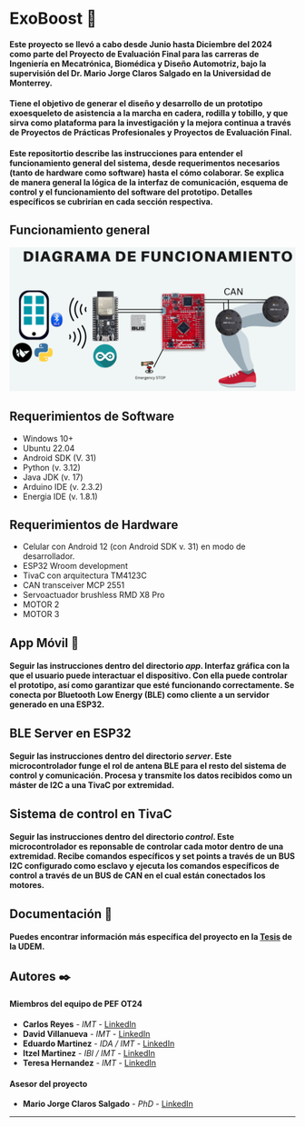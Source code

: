 # ExoBoost 🦿

#### Este proyecto se llevó a cabo desde Junio hasta Diciembre del 2024 como parte del Proyecto de Evaluación Final para las carreras de Ingeniería en Mecatrónica, Biomédica y Diseño Automotriz, bajo la supervisión del Dr. Mario Jorge Claros Salgado en la Universidad de Monterrey.
#### Tiene el objetivo de generar el diseño y desarrollo de un prototipo exoesqueleto de asistencia a la marcha en cadera, rodilla y tobillo, y que sirva como plataforma para la investigación y la mejora continua a través de Proyectos de Prácticas Profesionales y Proyectos de Evaluación Final.
#### Este repositortio describe las instrucciones para entender el funcionamiento general del sistema, desde requerimentos necesarios (tanto de hardware como software) hasta el cómo colaborar. Se explica de manera general la lógica de la interfaz de comunicación, esquema de control y el funcionamiento del software del prototipo. Detalles específicos se cubrirían en cada sección respectiva. 

## Funcionamiento general
![alt text](diagrama.png)

## Requerimientos de Software 

* Windows 10+
* Ubuntu 22.04 
* Android SDK (V. 31)
* Python (v. 3.12)
* Java JDK (v. 17)
* Arduino IDE (v. 2.3.2)
* Energia IDE (v. 1.8.1)

## Requerimientos de Hardware 

* Celular con Android 12 (con Android SDK v. 31) en modo de desarrollador. 
* ESP32 Wroom development
* TivaC con arquitectura TM4123C
* CAN transceiver MCP 2551  
* Servoactuador brushless RMD X8 Pro
* MOTOR 2
* MOTOR 3

## App Móvil 📱

#### Seguir las instrucciones dentro del directorio _app_. Interfaz gráfica con la que el usuario puede interactuar el dispositivo. Con ella puede controlar el prototipo, así como garantizar que esté funcionando correctamente. Se conecta por Bluetooth Low Energy (BLE) como cliente a un servidor generado en una ESP32. 

## BLE Server en ESP32 

#### Seguir las instrucciones dentro del directorio _server_. Este microcontrolador funge el rol de antena BLE para el resto del sistema de control y comunicación. Procesa y transmite los datos recibidos como un máster de I2C a una TivaC por extremidad. 

## Sistema de control en TivaC 

#### Seguir las instrucciones dentro del directorio _control_. Este microcontrolador es reponsable de controlar cada motor dentro de una extremidad. Recibe comandos específicos y set points a través de un BUS I2C configurado como esclavo y ejecuta los comandos específicos de control a través de un BUS de CAN en el cual están conectados los motores.

## Documentación 📖

#### Puedes encontrar información más específica del proyecto en la [Tesis](https://github.com/tu/proyecto/wiki) de la UDEM.

## Autores ✒️

#### Miembros del equipo de PEF OT24

* **Carlos Reyes** - *IMT* - [LinkedIn](https://www.linkedin.com/in/carlos-reyes-00a297175/)
* **David Villanueva** - *IMT* - [LinkedIn](https://www.linkedin.com/in/david-adrian-villanueva-guzmán-071350246/)
* **Eduardo Martinez** - *IDA / IMT* - [LinkedIn](https://www.linkedin.com/in/eng-edmtzm/)
* **Itzel Martinez** - *IBI / IMT* - [LinkedIn](https://www.linkedin.com/in/maría-itzel-martínez-ibarra-0981b4279/)
* **Teresa Hernandez** - *IMT* - [LinkedIn](https://www.linkedin.com/in/teresa-berenice-hernandez-reyes/)

#### Asesor del proyecto
* **Mario Jorge Claros Salgado** - *PhD* - [LinkedIn](https://www.linkedin.com/in/mario-jorge-claros-salgado-1a848513b/)
---